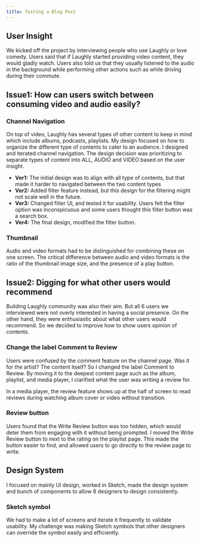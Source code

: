 ```yaml
---
title: Testing a Blog Post
---
```


## User Insight

We kicked off the project by interviewing people who use Laughly or love comedy. Users said that if Laughly started providing video content, they would gladly watch. Users also told us that they usually listened to the audio in the background while performing other actions such as while driving during their commute.

## Issue1: How can users switch between consuming video and audio easily?

### Channel Navigation

On top of video, Laughly has several types of other content to keep in mind which include albums, podcasts, playlists. My design focused on how to organize the different type of contents to cater to an audience.
I designed and iterated channel navigation. The design decision was prioritizing to separate types of content into ALL, AUDIO and VIDEO based on the user insight.

- **Ver1:** The initial design was to align with all type of contents, but that made it harder to navigated between the two content types
- **Ver2:** Added filter feature instead, but this design for the filtering might not scale well in the future.
- **Ver3:** Changed filter UI, and tested it for usability. Users felt the filter option was inconspicuous and some users thought this filter button was a search box.
- **Ver4:** The final design, modified the filter button.

### Thumbnail

Audio and video formats had to be distinguished for combining these on one screen. The critical difference between audio and video formats is the ratio of the thumbnail image size, and the presence of a play button.

## Issue2: Digging for what other users would recommend

Building Laughly community was also their aim. But all 6 users we interviewed were not overly interested in having a social presence. On the other hand, they were enthusiastic about what other users would recommend. So we decided to improve how to show users opinion of contents.

### Change the label Comment to Review

Users were confused by the comment feature on the channel page. Was it for the artist? The content itself?
So I changed the label Comment to Review. By moving it to the deepest content page such as the album, playlist, and media player, I clarified what the user was writing a review for.

In a media player, the review feature shows up at the half of screen to read reviews during watching album cover or video without transition.

### Review button

Users found that the Write Review button was too hidden, which would deter them from engaging with it without being prompted. I moved the Write Review button to next to the rating on the playlist page. This made the button easier to find, and allowed users to go directly to the review page to write.

## Design System

I focused on mainly UI design, worked in Sketch, made the design system and bunch of components to allow 8 designers to design consistently.

### Sketch symbol

We had to make a lot of screens and iterate it frequently to validate usability. My challenge was making Sketch symbols that other designers can override the symbol easily and efficiently.
